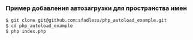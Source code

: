 ### Пример добавления автозагрузки для пространства имен

```bash
$ git clone git@github.com:sfadless/php_autoload_example.git
$ cd php_autoload_example
$ php index.php
```